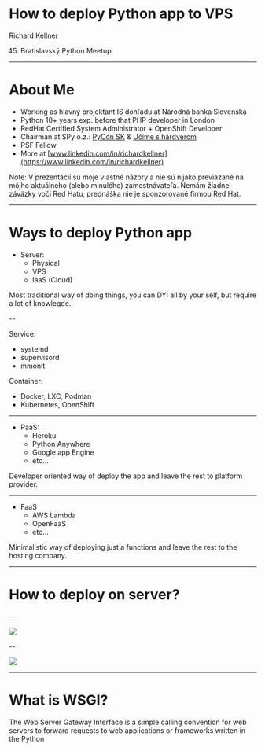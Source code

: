 # How to deploy Python app to VPS

Richard Kellner

45. Bratislavský Python Meetup

---

# About Me

* Working as hlavný projektant IS dohľadu at Národná banka Slovenska
* Python 10+ years exp. before that PHP developer in London
* RedHat Certified System Administrator + OpenShift Developer
* Chairman at SPy o.z.: [PyCon SK](https://pycon.sk) & [Učíme s hárdverom](https://www.ucimeshardverom.sk/)
* PSF Fellow
* More at [www.linkedin.com/in/richardkellner](https://www.linkedin.com/in/richardkellner)

Note: V prezentácií sú moje vlastné názory a nie sú nijako previazané na môjho aktuálneho (alebo minulého) zamestnávateľa. Nemám žiadne záväzky voči Red Hatu, prednáška nie je sponzorované firmou Red Hat.

---

# Ways to deploy Python app

* Server:
  * Physical
  * VPS
  * IaaS (Cloud)

Most traditional way of doing things, you can DYI all by your self, but require a lot of knowlegde. 

--

Service:
  * systemd
  * supervisord
  * mmonit

Container:
  * Docker, LXC, Podman
  * Kubernetes, OpenShift

---

  * PaaS:
    * Heroku
    * Python Anywhere
    * Google app Engine
    * etc...

Developer oriented way of deploy the app and leave the rest to platform provider.

---

* FaaS
  * AWS Lambda
  * OpenFaaS
  * etc...

Minimalistic way of deploying just a functions and leave the rest to the hosting company. 

---

# How to deploy on server?

--

![](https://miro.medium.com/max/1400/1*rYdZRYct2FKHiGxlJIvORg.png)

--

![](https://miro.medium.com/max/1200/1*xGH9XltLrqRt-_GdmJ2olw.png)

---

# What is WSGI?

The Web Server Gateway Interface is a simple calling convention for web servers to forward requests to web applications or frameworks written in the Python